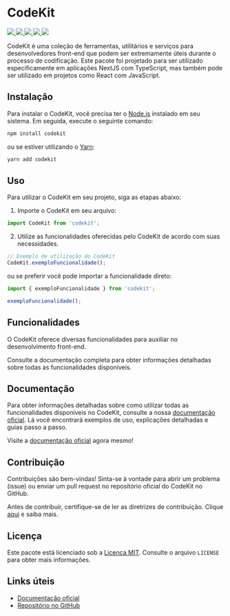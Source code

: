 # CodeKit

<a href="https://www.npmjs.com/package/codekit" target="_blank">
<img src="https://img.shields.io/npm/v/codekit.svg">
</a>

<a href="https://www.npmjs.com/package/codekit" target="_blank">
<img src="https://img.shields.io/bundlephobia/min/codekit">
</a>

<a href="https://www.npmjs.com/package/codekit" target="_blank">
<img src="https://img.shields.io/npm/dm/codekit.svg">
</a>

<a href="https://github.com/jefferson-calmon/codekit/blob/master/LICENSE" target="_blank">
<img src="https://img.shields.io/github/license/jefferson-calmon/codekit.svg">
</a>

<a href="https://github.com/jefferson-calmon/codekit/stargazers" target="_blank">
<img src="https://img.shields.io/github/stars/jefferson-calmon/codekit.svg?style=social">
</a>

<br>

CodeKit é uma coleção de ferramentas, utilitários e serviços para desenvolvedores front-end que podem ser extremamente úteis durante o processo de codificação. Este pacote foi projetado para ser utilizado especificamente em aplicações NextJS com TypeScript, mas também pode ser utilizado em projetos como React com JavaScript.

## Instalação

Para instalar o CodeKit, você precisa ter o [Node.js](https://nodejs.org) instalado em seu sistema. Em seguida, execute o seguinte comando:

```bash
npm install codekit
```

ou se estiver utilizando o [Yarn](https://yarnpkg.com):

```bash
yarn add codekit
```

## Uso

Para utilizar o CodeKit em seu projeto, siga as etapas abaixo:

1. Importe o CodeKit em seu arquivo:

```typescript
import CodeKit from 'codekit';
```

2. Utilize as funcionalidades oferecidas pelo CodeKit de acordo com suas necessidades.

```typescript
// Exemplo de utilização do CodeKit
CodeKit.exemploFuncionalidade();
```

ou se preferir você pode importar a funcionalidade direto:

```typescript
import { exemploFuncionalidade } from 'codekit';

exemploFuncionalidade();
```

## Funcionalidades

O CodeKit oferece diversas funcionalidades para auxiliar no desenvolvimento front-end.

Consulte a documentação completa para obter informações detalhadas sobre todas as funcionalidades disponíveis.

## Documentação

Para obter informações detalhadas sobre como utilizar todas as funcionalidades disponíveis no CodeKit, consulte a nossa [documentação oficial](https://codekit-docs.vercel.app). Lá você encontrará exemplos de uso, explicações detalhadas e guias passo a passo.

Visite a [documentação oficial](https://codekit-docs.vercel.app) agora mesmo!

## Contribuição

Contribuições são bem-vindas! Sinta-se à vontade para abrir um problema (issue) ou enviar um pull request no repositório oficial do CodeKit no GitHub.

Antes de contribuir, certifique-se de ler as diretrizes de contribuição. Clique [aqui](https://codekit-docs.vercel.app/contribute) e saiba mais.

## Licença

Este pacote está licenciado sob a [Licença MIT](https://github.com/jefferson-calmon/codekit/blob/main/LICENSE). Consulte o arquivo `LICENSE` para obter mais informações.

## Links úteis

- [Documentação oficial](https://codekit-docs.vercel.app)
- [Repositório no GitHub](https://github.com/jefferson-calmon/codekit)
